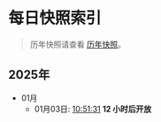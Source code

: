 # 每日快照索引

> 历年快照请查看 [历年快照](years.md)。

## 2025年

- 01月
  - 01月03日: [10:51:31](202501/0310.md) **12 小时后开放**